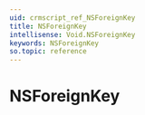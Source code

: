 ```yaml
---
uid: crmscript_ref_NSForeignKey
title: NSForeignKey
intellisense: Void.NSForeignKey
keywords: NSForeignKey
so.topic: reference
---
```


# NSForeignKey
